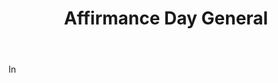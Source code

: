 ---
title: Affirmance Day General
letter: A
permalink: "/definitions/affirmance-day-general.html"
body: In
published_at: '2018-07-07'
source: Black's Law Dictionary
layout: post
---
